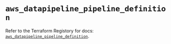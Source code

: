 # `aws_datapipeline_pipeline_definition`

Refer to the Terraform Registory for docs: [`aws_datapipeline_pipeline_definition`](https://www.terraform.io/docs/providers/aws/r/datapipeline_pipeline_definition).
